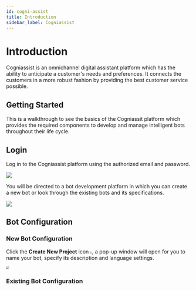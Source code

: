 ```yaml
---
id: cogni-assist 
title: Introduction
sidebar_label: Cogniassist
---
```

# Introduction

Cogniassist is an omnichannel digital assistant platform which has the ability to anticipate a customer's needs and preferences. It connects the customers in a more robust fashion by providing the best customer service possible.	

## Getting Started

This is a walkthrough to see the basics of the Cogniassit platform which provides the required components to develop and manage intelligent bots throughout their life cycle.

## Login

Log in to the Cogniassist platform using the authorized email and password.

![](D:\Cogniassist\cogniassist-docs\website\static\img\Login.png)

You will be directed to a bot development platform in which you can create a new bot or look through the existing bots and its specifications.

![](D:\Cogniassist\cogniassist-docs\website\static\img\CA_001.png)

## Bot Configuration

### New Bot Configuration

Click the **Create New Project** icon <img src="D:\Cogniassist\cogniassist-docs\website\static\img\CA_00.png" style="zoom: 33%;" />, a pop-up window will open for you to name your bot, specify its description and language settings.

<img src="D:\Cogniassist\cogniassist-docs\website\static\img\CA_003.gif" style="zoom: 50%;" />

### Existing Bot Configuration
